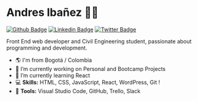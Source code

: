 
# Andres Ibañez 🧑‍💻
[![Github Badge](https://img.shields.io/badge/-Github-000?style=flat-square&logo=Github&logoColor=white&link=https://github.com/andres-ibanez)](https://github.com/andres-ibanez)
[![Linkedin Badge](https://img.shields.io/badge/-LinkedIn-blue?style=flat-square&logo=Linkedin&logoColor=white&link=https://www.linkedin.com/in/andres-ibanez)](https://www.linkedin.com/in/andres-ibanez)
[![Twitter Badge](https://img.shields.io/badge/-Twitter-1ca0f1?style=flat-square&labelColor=1ca0f1&logo=twitter&logoColor=white&link=https://twitter.com/cairxx)](https://twitter.com/cairxx)

Front End web developer and Civil Engineering student, passionate about programming and development.

- 🌎 I'm from Bogotá / Colombia
- 🔭 I’m currently working on Personal and Bootcamp Projects
- 🌱 I’m currently learning React
- 💻 **Skills:** HTML, CSS, JavaScript, React, WordPress, Git !
- 🔧 **Tools:** Visual Studio Code, GitHub, Trello, Slack

